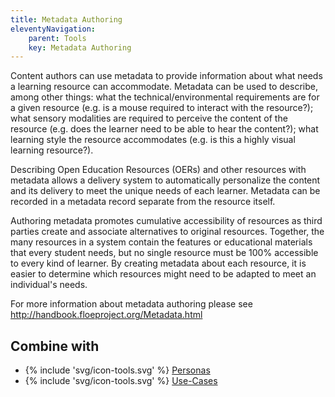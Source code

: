 ```yaml
---
title: Metadata Authoring
eleventyNavigation:
    parent: Tools
    key: Metadata Authoring
---
```

Content authors can use metadata to provide information about what needs a learning resource can accommodate. Metadata
can be used to describe, among other things: what the technical/environmental requirements are for a given resource
(e.g. is a mouse required to interact with the resource?); what sensory modalities are required to perceive the content
of the resource (e.g. does the learner need to be able to hear the content?); what learning style the resource
accommodates (e.g. is this a highly visual learning resource?).

Describing Open Education Resources (OERs) and other resources with metadata allows a delivery system to automatically
personalize the content and its delivery to meet the unique needs of each learner. Metadata can be recorded in a
metadata record separate from the resource itself.

Authoring metadata promotes cumulative accessibility of resources as third parties create and associate alternatives to
original resources. Together, the many resources in a system contain the features or educational materials that every
student needs, but no single resource must be 100% accessible to every kind of learner. By creating metadata about each
resource, it is easier to determine which resources might need to be adapted to meet an individual's needs.

For more information about metadata authoring please see <http://handbook.floeproject.org/Metadata.html>

## Combine with

* {% include 'svg/icon-tools.svg' %} [Personas](/tools/Personas.html)
* {% include 'svg/icon-tools.svg' %} [Use-Cases](/tools/UseCases.html)
